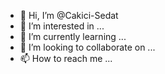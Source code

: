 - 👋 Hi, I’m @Cakici-Sedat
- 👀 I’m interested in ...
- 🌱 I’m currently learning ...
- 💞️ I’m looking to collaborate on ...
- 📫 How to reach me ...

<!---
Cakici-Sedat/Cakici-Sedat is a ✨ special ✨ repository because its `README.md` (this file) appears on your GitHub profile.
You can click the Preview link to take a look at your changes.
--->

